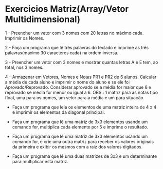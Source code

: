 # Exercicios Matriz(Array/Vetor Multidimensional)

1 - Preencher um vetor com 3 nomes com 20 letras no máximo cada. Imprimir os Nomes.

2 - Faça um programa que lê três palavras do teclado e imprime as três palavras(maximo 30 caracteres cada) na ordem
inversa.

3 - Preencher um vetor com 3 nomes e mostrar quantas letras A e E tem, ao total, nos 3 nomes.

4 - Armazenar em Vetores, Nomes e Notas PR1 e PR2 de 6 alunos. Calcular a média de cada aluno e imprimir o nome do aluno e se ele foi Aprovado/Reprovado. Considerar aprovado se a média for maior que 6 e reprovado se média for menor ou igual a 6. OBS.: 1 matriz para as notas tipo float, uma para os nomes, um vetor para a média e um para situação.


- Faça um programa que leia os elementos de uma matriz inteira de 4 x 4 e imprimir os elementos da diagonal principal.

- Faça um programa que lê uma matriz de 3x3 elementos usando um comando for, multiplica cada elemento por 5 e imprime o resultado.

- Faça um programa que lê uma matriz de 3x3 elementos usando um comando for, e crie uma outra matriz para receber os valores originais da primeira e exibir os mesmos com a raiz dos valores digitados. 

- Faça um programa que lê uma duas matrizes de 3x3 e um determinante para multiplicar esta matriz.